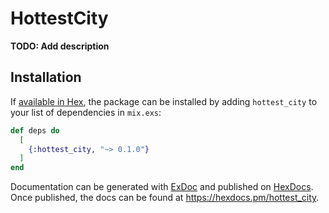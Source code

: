 # HottestCity

**TODO: Add description**

## Installation

If [available in Hex](https://hex.pm/docs/publish), the package can be installed
by adding `hottest_city` to your list of dependencies in `mix.exs`:

```elixir
def deps do
  [
    {:hottest_city, "~> 0.1.0"}
  ]
end
```

Documentation can be generated with [ExDoc](https://github.com/elixir-lang/ex_doc)
and published on [HexDocs](https://hexdocs.pm). Once published, the docs can
be found at <https://hexdocs.pm/hottest_city>.

